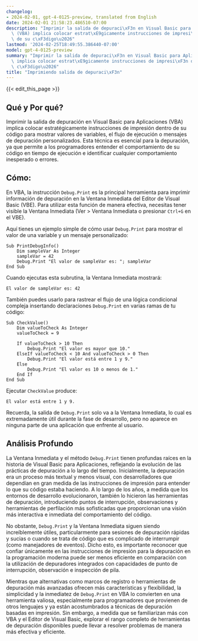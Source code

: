 ```yaml
---
changelog:
- 2024-02-01, gpt-4-0125-preview, translated from English
date: 2024-02-01 21:58:23.486510-07:00
description: "Imprimir la salida de depuraci\xF3n en Visual Basic para Aplicaciones\
  \ (VBA) implica colocar estrat\xE9gicamente instrucciones de impresi\xF3n dentro\
  \ de su c\xF3digo\u2026"
lastmod: '2024-02-25T18:49:55.386440-07:00'
model: gpt-4-0125-preview
summary: "Imprimir la salida de depuraci\xF3n en Visual Basic para Aplicaciones (VBA)\
  \ implica colocar estrat\xE9gicamente instrucciones de impresi\xF3n dentro de su\
  \ c\xF3digo\u2026"
title: "Imprimiendo salida de depuraci\xF3n"
---
```


{{< edit_this_page >}}

## Qué y Por qué?
Imprimir la salida de depuración en Visual Basic para Aplicaciones (VBA) implica colocar estratégicamente instrucciones de impresión dentro de su código para mostrar valores de variables, el flujo de ejecución o mensajes de depuración personalizados. Esta técnica es esencial para la depuración, ya que permite a los programadores entender el comportamiento de su código en tiempo de ejecución e identificar cualquier comportamiento inesperado o errores.

## Cómo:
En VBA, la instrucción `Debug.Print` es la principal herramienta para imprimir información de depuración en la Ventana Inmediata del Editor de Visual Basic (VBE). Para utilizar esta función de manera efectiva, necesitas tener visible la Ventana Inmediata (Ver > Ventana Inmediata o presionar `Ctrl+G` en el VBE).

Aquí tienes un ejemplo simple de cómo usar `Debug.Print` para mostrar el valor de una variable y un mensaje personalizado:

```basic
Sub PrintDebugInfo()
    Dim sampleVar As Integer
    sampleVar = 42
    Debug.Print "El valor de sampleVar es: "; sampleVar
End Sub
```

Cuando ejecutas esta subrutina, la Ventana Inmediata mostrará:
```
El valor de sampleVar es: 42
```

También puedes usarlo para rastrear el flujo de una lógica condicional compleja insertando declaraciones `Debug.Print` en varias ramas de tu código:

```basic
Sub CheckValue()
    Dim valueToCheck As Integer
    valueToCheck = 9
    
    If valueToCheck > 10 Then
        Debug.Print "El valor es mayor que 10."
    ElseIf valueToCheck < 10 And valueToCheck > 0 Then
        Debug.Print "El valor está entre 1 y 9."
    Else
        Debug.Print "El valor es 10 o menos de 1."
    End If
End Sub
```

Ejecutar `CheckValue` produce:
```
El valor está entre 1 y 9.
```

Recuerda, la salida de `Debug.Print` solo va a la Ventana Inmediata, lo cual es extremadamente útil durante la fase de desarrollo, pero no aparece en ninguna parte de una aplicación que enfrente al usuario.

## Análisis Profundo
La Ventana Inmediata y el método `Debug.Print` tienen profundas raíces en la historia de Visual Basic para Aplicaciones, reflejando la evolución de las prácticas de depuración a lo largo del tiempo. Inicialmente, la depuración era un proceso más textual y menos visual, con desarrolladores que dependían en gran medida de las instrucciones de impresión para entender lo que su código estaba haciendo. A lo largo de los años, a medida que los entornos de desarrollo evolucionaron, también lo hicieron las herramientas de depuración, introduciendo puntos de interrupción, observaciones y herramientas de perfilación más sofisticadas que proporcionan una visión más interactiva e inmediata del comportamiento del código.

No obstante, `Debug.Print` y la Ventana Inmediata siguen siendo increíblemente útiles, particularmente para sesiones de depuración rápidas y sucias o cuando se trata de código que es complicado de interrumpir (como manejadores de eventos). Dicho esto, es importante reconocer que confiar únicamente en las instrucciones de impresión para la depuración en la programación moderna puede ser menos eficiente en comparación con la utilización de depuradores integrados con capacidades de punto de interrupción, observación e inspección de pila.

Mientras que alternativas como marcos de registro o herramientas de depuración más avanzadas ofrecen más características y flexibilidad, la simplicidad y la inmediatez de `Debug.Print` en VBA lo convierten en una herramienta valiosa, especialmente para programadores que provienen de otros lenguajes y ya están acostumbrados a técnicas de depuración basadas en impresión. Sin embargo, a medida que se familiarizan más con VBA y el Editor de Visual Basic, explorar el rango completo de herramientas de depuración disponibles puede llevar a resolver problemas de manera más efectiva y eficiente.
